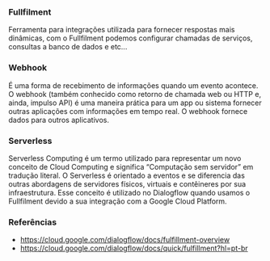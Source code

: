 ### Fullfilment

Ferramenta para integrações utilizada para fornecer respostas mais dinâmicas, com o Fullfilment podemos configurar chamadas de serviços, consultas a banco de dados e etc...

### Webhook
É uma forma de recebimento de informações quando um evento acontece. O webhook (também conhecido como retorno de chamada web ou HTTP e, ainda, impulso API) é uma maneira prática para um app ou sistema fornecer outras aplicações com informações em tempo real. O webhook fornece dados para outros aplicativos.

### Serverless
Serverless Computing é um termo utilizado para representar um novo conceito de Cloud Computing e significa “Computação sem servidor” em tradução literal. 
O Serverless é orientado a eventos e se diferencia das outras abordagens de servidores físicos, virtuais e contêineres por sua infraestrutura. Esse conceito é utilizado no Dialogflow quando usamos o Fullfilment devido a sua integração com a Google Cloud Platform.
    
### Referências
 - https://cloud.google.com/dialogflow/docs/fulfillment-overview
 - https://cloud.google.com/dialogflow/docs/quick/fulfillment?hl=pt-br